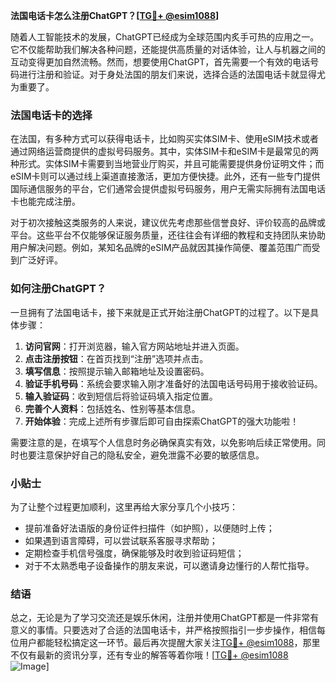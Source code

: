**法国电话卡怎么注册ChatGPT？[[TG💪+ @esim1088](https://t.me/s/esim1088)]**

随着人工智能技术的发展，ChatGPT已经成为全球范围内炙手可热的应用之一。它不仅能帮助我们解决各种问题，还能提供高质量的对话体验，让人与机器之间的互动变得更加自然流畅。然而，想要使用ChatGPT，首先需要一个有效的电话号码进行注册和验证。对于身处法国的朋友们来说，选择合适的法国电话卡就显得尤为重要了。

### 法国电话卡的选择

在法国，有多种方式可以获得电话卡，比如购买实体SIM卡、使用eSIM技术或者通过网络运营商提供的虚拟号码服务。其中，实体SIM卡和eSIM卡是最常见的两种形式。实体SIM卡需要到当地营业厅购买，并且可能需要提供身份证明文件；而eSIM卡则可以通过线上渠道直接激活，更加方便快捷。此外，还有一些专门提供国际通信服务的平台，它们通常会提供虚拟号码服务，用户无需实际拥有法国电话卡也能完成注册。

对于初次接触这类服务的人来说，建议优先考虑那些信誉良好、评价较高的品牌或平台。这些平台不仅能够保证服务质量，还往往会有详细的教程和支持团队来协助用户解决问题。例如，某知名品牌的eSIM产品就因其操作简便、覆盖范围广而受到广泛好评。

### 如何注册ChatGPT？

一旦拥有了法国电话卡，接下来就是正式开始注册ChatGPT的过程了。以下是具体步骤：

1. **访问官网**：打开浏览器，输入官方网站地址并进入页面。
2. **点击注册按钮**：在首页找到“注册”选项并点击。
3. **填写信息**：按照提示输入邮箱地址及设置密码。
4. **验证手机号码**：系统会要求输入刚才准备好的法国电话号码用于接收验证码。
5. **输入验证码**：收到短信后将验证码填入指定位置。
6. **完善个人资料**：包括姓名、性别等基本信息。
7. **开始体验**：完成上述所有步骤后即可自由探索ChatGPT的强大功能啦！

需要注意的是，在填写个人信息时务必确保真实有效，以免影响后续正常使用。同时也要注意保护好自己的隐私安全，避免泄露不必要的敏感信息。

### 小贴士

为了让整个过程更加顺利，这里再给大家分享几个小技巧：
- 提前准备好法语版的身份证件扫描件（如护照），以便随时上传；
- 如果遇到语言障碍，可以尝试联系客服寻求帮助；
- 定期检查手机信号强度，确保能够及时收到验证码短信；
- 对于不太熟悉电子设备操作的朋友来说，可以邀请身边懂行的人帮忙指导。

### 结语

总之，无论是为了学习交流还是娱乐休闲，注册并使用ChatGPT都是一件非常有意义的事情。只要选对了合适的法国电话卡，并严格按照指引一步步操作，相信每位用户都能轻松搞定这一环节。最后再次提醒大家关注[TG💪+ @esim1088](https://t.me/s/esim1088)，那里不仅有最新的资讯分享，还有专业的解答等着你哦！[[TG💪+ @esim1088](https://t.me/s/esim1088) ![Image](https://i.postimg.cc/4NQfJmqS/Snipaste-2025-05-13-00-14-12.png)]